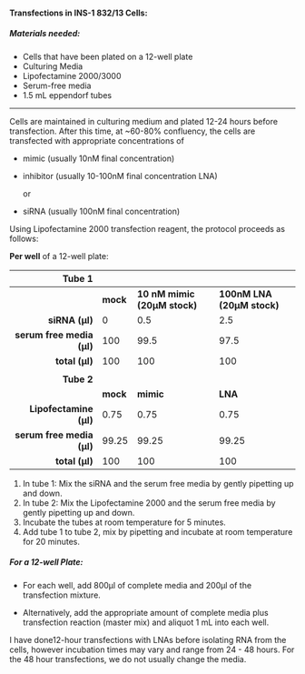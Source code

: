 #### Transfections in INS-1 832/13 Cells:

##### Materials needed: 

- Cells that have been plated on a 12-well plate
- Culturing Media
- Lipofectamine 2000/3000
- Serum-free media
- 1.5 mL eppendorf tubes

------

Cells are maintained in culturing medium and plated 12-24 hours before transfection. After this time, at ~60-80% confluency, the cells are transfected with appropriate concentrations of 

- mimic (usually 10nM final concentration) 

- inhibitor (usually 10-100nM final concentration LNA) 

  or 

- siRNA (usually 100nM final concentration) 

Using Lipofectamine 2000 transfection reagent, the protocol proceeds as follows:

**Per well** of a 12-well plate:

|                    Tube 1 |          |                              |                            |
| ------------------------: | -------- | ---------------------------- | -------------------------- |
|                           | **mock** | **10 nM mimic (20µM stock)** | **100nM LNA (20µM stock)** |
|            **siRNA (µl)** | 0        | 0.5                          | 2.5                        |
| **serum free media (µl)** | 100      | 99.5                         | 97.5                       |
|            **total (µl)** | 100      | 100                          | 100                        |
|                           |          |                              |                            |
|                **Tube 2** |          |                              |                            |
|                           | **mock** | **mimic**                    | **LNA**                    |
|    **Lipofectamine (µl)** | 0.75     | 0.75                         | 0.75                       |
| **serum free media (µl)** | 99.25    | 99.25                        | 99.25                      |
|            **total (µl)** | 100      | 100                          | 100                        |



1. In tube 1:  Mix the siRNA and the serum free media by gently pipetting up and down. 
2. In tube 2:  Mix the Lipofectamine 2000 and the serum free media by gently pipetting up and down. 
3. Incubate the tubes at room temperature for 5 minutes. 
4. Add tube 1 to tube 2, mix by pipetting and incubate at room temperature for 20 minutes.



##### For a 12-well Plate:

- For each well, add 800µl of complete media and 200µl of the transfection mixture. 

- Alternatively, add the appropriate amount of complete media plus transfection reaction (master mix) and aliquot 1 mL into each well.

  

I have done12-hour transfections with LNAs before isolating RNA from the cells, however incubation times may vary and range from 24 - 48 hours. For the 48 hour transfections, we do not usually change the media.
